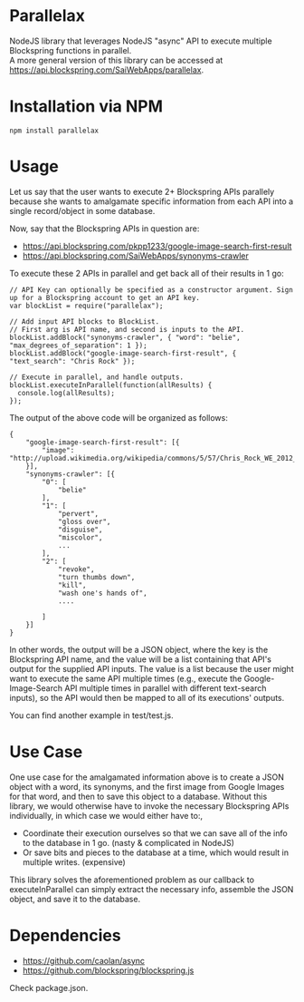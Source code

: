 # Parallelax
NodeJS library that leverages NodeJS "async" API to execute multiple Blockspring functions in parallel.<br>
A more general version of this library can be accessed at https://api.blockspring.com/SaiWebApps/parallelax.

# Installation via NPM
```
npm install parallelax
```

# Usage
Let us say that the user wants to execute 2+ Blockspring APIs parallely because she wants to amalgamate specific
information from each API into a single record/object in some database.<br>

Now, say that the Blockspring APIs in question are:
* https://api.blockspring.com/pkpp1233/google-image-search-first-result
* https://api.blockspring.com/SaiWebApps/synonyms-crawler

To execute these 2 APIs in parallel and get back all of their results in 1 go:
```
// API Key can optionally be specified as a constructor argument. Sign up for a Blockspring account to get an API key.
var blockList = require("parallelax");

// Add input API blocks to BlockList.
// First arg is API name, and second is inputs to the API.
blockList.addBlock("synonyms-crawler", { "word": "belie", "max_degrees_of_separation": 1 });
blockList.addBlock("google-image-search-first-result", { "text_search": "Chris Rock" });

// Execute in parallel, and handle outputs.
blockList.executeInParallel(function(allResults) {
  console.log(allResults);
});
```

The output of the above code will be organized as follows:
```
{
    "google-image-search-first-result": [{
        "image": "http://upload.wikimedia.org/wikipedia/commons/5/57/Chris_Rock_WE_2012_Shankbone.JPG"
    }],
    "synonyms-crawler": [{
        "0": [
            "belie"
        ],
        "1": [
            "pervert",
            "gloss over",
            "disguise",
            "miscolor",
            ...
        ],
        "2": [
            "revoke",
            "turn thumbs down",
            "kill",
            "wash one's hands of",
            ....

        ]
    }]
}
```

In other words, the output will be a JSON object, where the key is the Blockspring API name, and the value will be a list containing that API's output for the supplied API inputs. The value is a list because the user might want to execute the same API multiple times (e.g., execute the Google-Image-Search API multiple times in parallel with different text-search inputs), so the API would then be mapped to all of its executions' outputs.

You can find another example in test/test.js.

# Use Case
One use case for the amalgamated information above is to create a JSON object with a word, its synonyms, and the first image from Google
Images for that word, and then to save this object to a database. Without this library, we would otherwise have to invoke
the necessary Blockspring APIs individually, in which case we would either have to:,

* Coordinate their execution ourselves so that we can save all of the info to the database in 1 go. (nasty & complicated in NodeJS)
* Or save bits and pieces to the database at a time, which would result in multiple writes. (expensive)

This library solves the aforementioned problem as our callback to executeInParallel can simply extract the necessary info, assemble
the JSON object, and save it to the database.

# Dependencies
* https://github.com/caolan/async
* https://github.com/blockspring/blockspring.js

Check package.json.
